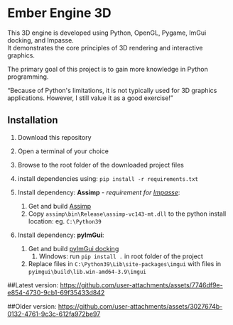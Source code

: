 

# Ember Engine 3D

This 3D engine is developed using Python, OpenGL, Pygame, ImGui docking, and Impasse. \
It demonstrates the core principles of 3D rendering and interactive graphics.

The primary goal of this project is to gain more knowledge in Python programming.

“Because of Python's limitations, it is not typically used for 3D graphics applications. However, I still value it as a good exercise!”

## Installation

1. Download this repository
2. Open a terminal of your choice
3. Browse to the root folder of the downloaded project files
4. install dependencies using: ```pip install -r requirements.txt```

5. Install dependency: **Assimp** - *requirement for [Impasse](https://github.com/SaladDais/Impasse)*:
	1. Get and build [Assimp](https://github.com/assimp/assimp/tree/master)
	2. Copy ```assimp\bin\Release\assimp-vc143-mt.dll``` to the python install location: eg. ```C:\Python39```

7. Install dependency: **pyImGui**:
	1. Get and build [pyImGui docking](https://github.com/pyimgui/pyimgui/tree/docking)
 		1. Windows: run ```pip install .``` in root folder of the project 
	3. Replace files in ```C:\Python39\Lib\site-packages\imgui``` with files in ```pyimgui\build\lib.win-amd64-3.9\imgui```

##Latest version:
https://github.com/user-attachments/assets/7746df9e-e854-4730-9cb1-69f35433d842

##Older version:
https://github.com/user-attachments/assets/3027674b-0132-4761-9c3c-612fa972be97
